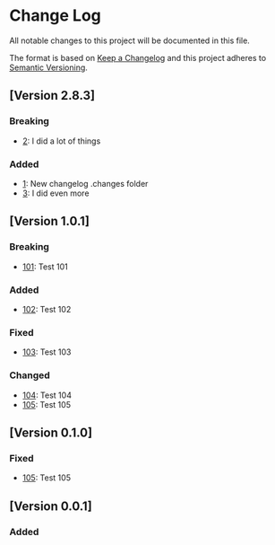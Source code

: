 # Change Log
All notable changes to this project will be documented in this file.

The format is based on [Keep a Changelog](http://keepachangelog.com/)
and this project adheres to [Semantic Versioning](http://semver.org/).

## [Version 2.8.3]

### Breaking
- [2](https://github.com/OltaLabs/no-conflict-keep-a-changelog-action/pull/2): I did a lot of things

### Added
- [1](https://github.com/OltaLabs/no-conflict-keep-a-changelog-action/pull/1): New changelog .changes folder
- [3](https://github.com/OltaLabs/no-conflict-keep-a-changelog-action/pull/3): I did even more

## [Version 1.0.1]

### Breaking
- [101](https://github.com/OltaLabs/no-conflict-keep-a-changelog-action/pull/101): Test 101

### Added
- [102](https://github.com/OltaLabs/no-conflict-keep-a-changelog-action/pull/101): Test 102

### Fixed
- [103](https://github.com/OltaLabs/no-conflict-keep-a-changelog-action/pull/101): Test 103

### Changed
- [104](https://github.com/OltaLabs/no-conflict-keep-a-changelog-action/pull/101): Test 104
- [105](https://github.com/OltaLabs/no-conflict-keep-a-changelog-action/pull/101): Test 105

## [Version 0.1.0]

### Fixed
- [105](https://github.com/OltaLabs/no-conflict-keep-a-changelog-action/pull/101): Test 105

## [Version 0.0.1]

### Added
